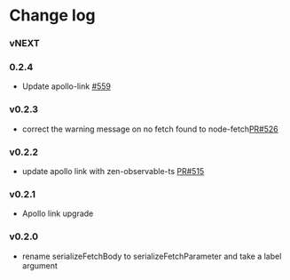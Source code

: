 # Change log

### vNEXT

### 0.2.4
- Update apollo-link [#559](https://github.com/apollographql/apollo-link/pull/559)

### v0.2.3
- correct the warning message on no fetch found to node-fetch[PR#526](https://github.com/apollographql/apollo-link/pull/526)

### v0.2.2
- update apollo link with zen-observable-ts [PR#515](https://github.com/apollographql/apollo-link/pull/515)

### v0.2.1
- Apollo link upgrade

### v0.2.0
- rename serializeFetchBody to serializeFetchParameter and take a label argument
